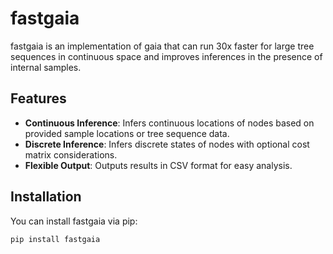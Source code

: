 # fastgaia

fastgaia is an implementation of gaia that can run 30x faster for large tree sequences in continuous space and improves inferences in the presence of internal samples.

## Features

- **Continuous Inference**: Infers continuous locations of nodes based on provided sample locations or tree sequence data.
- **Discrete Inference**: Infers discrete states of nodes with optional cost matrix considerations.
- **Flexible Output**: Outputs results in CSV format for easy analysis.

## Installation

You can install fastgaia via pip:

```bash
pip install fastgaia
